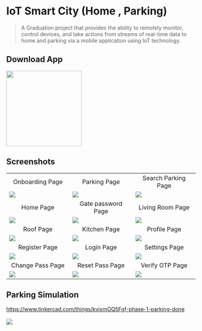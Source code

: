 # IoT Smart City (Home , Parking)

> A Graduation project that provides the ability to remotely monitor, control devices, and take actions from streams of real-time data to home and parking via a mobile application using IoT technology.

## Download App
<a href="https://github.com/abdelrazekAli/IoT-Smart-City/releases/download/v1.0.0/smart_city.apk"><img src="https://playerzon.com/asset/download.png" width="200"></img></a>

## Screenshots
<table width="100%">
  <tr>
    <td width="33.3%" align="center">
      Onboarding Page
    </td>
        <td width="33.3%" align="center">
      Parking Page 
    </td>
    <td width="33.3%" align="center">
      Search Parking Page
    </td>

  </tr>
  <tr>
  <td width="33.3%"><img src="https://user-images.githubusercontent.com/78452508/182647228-d97e16e4-ac8b-4c62-827e-51389670834d.jpg"/></td>
  <td width="33.3%"><img src="https://user-images.githubusercontent.com/78452508/182640697-221bbdd3-838a-4a09-91c1-63ca8c380e38.jpg"/></td>
       <td width="33.3%"><img src="https://user-images.githubusercontent.com/78452508/182642029-29b98ed5-dc7d-40e1-a93b-2e790ec77570.jpg"/></td>
 
  </tr>
   <tr>
    <td width="33.3%" align="center">
       Home Page 
    </td>
        <td width="33.3%" align="center">
     Gate password Page 
    </td>
        <td width="33.3%" align="center">
      Living Room Page
    </td>
  </tr>
   <tr>
  <td width="33.3%"><img src="https://user-images.githubusercontent.com/78452508/182641709-a3c8d277-56cd-4655-9014-418e17e60bd6.jpg"/></td>
  <td width="33.3%"><img src="https://user-images.githubusercontent.com/78452508/182647222-0ea9cc4b-3773-429c-a2d5-041a41324fa3.jpg"/></td>
  <td width="33.3%"><img src="https://user-images.githubusercontent.com/78452508/182647234-1de74e39-cbb6-4a82-9b84-460f558821e6.jpg"/></td>
  </tr>
  <tr>
    <td width="33.3%" align="center">
       Roof Page 
    </td>
        <td width="33.3%" align="center">
     Kitchen Page 
    </td>
        <td width="33.3%" align="center">
      Profile Page
    </td>
  </tr>
  <tr>
  <td width="33.3%"><img src="https://user-images.githubusercontent.com/78452508/182647243-da34d4ed-098d-4e9c-a8f1-99360a095081.jpg"/></td>
  <td width="33.3%"><img src="https://user-images.githubusercontent.com/78452508/182647229-4e40c28b-8822-4406-a412-d9b3fb617a5b.jpg"/></td>
  <td width="33.3%"><img src="https://user-images.githubusercontent.com/78452508/182651636-bcc64552-c4ca-4e51-9108-6e77d84ab1b2.jpg"/></td>
  </tr>
  <tr>
    <td width="33.3%" align="center">
       Register Page 
    </td>
        <td width="33.3%" align="center">
     Login Page 
    </td>
        <td width="33.3%" align="center">
      Settings Page
    </td>
  </tr>
  <tr>
  <td width="33.3%"><img src="https://user-images.githubusercontent.com/78452508/182647261-40716c4b-34a7-4796-b10d-7e369872672d.jpg"/></td>
  <td width="33.3%"><img src="https://user-images.githubusercontent.com/78452508/182647257-42e236eb-3b2e-4e93-99a6-1c44ed94c238.jpg"/></td>
  <td width="33.3%"><img src="https://user-images.githubusercontent.com/78452508/182647256-ee16f4bc-3bfc-4fbc-954d-c073fbea60d2.jpg"/></td>
  </tr>
   <tr>
    <td width="33.3%" align="center">
       Change Pass Page 
    </td>
        <td width="33.3%" align="center">
     Reset Pass Page 
    </td>
        <td width="33.3%" align="center">
      Verify OTP Page
    </td>
  </tr>
  <tr>
  <td width="33.3%"><img src="https://user-images.githubusercontent.com/78452508/182654416-bed0a8f2-17cc-45a6-b001-5d5327b7ea73.jpg"/></td>
  <td width="33.3%"><img src="https://user-images.githubusercontent.com/78452508/182647237-e67398dc-48c4-4808-9d68-2febdeaf24ac.jpg"/></td>
  <td width="33.3%"><img src="https://user-images.githubusercontent.com/78452508/182647253-67d11165-aee4-4670-aeb1-25cd7ddc275a.jpg"/></td>
  </tr>
</table>

## Parking Simulation
https://www.tinkercad.com/things/kvixmOQ5Fgf-phase-1-parking-done
<br />
<br />
![](https://user-images.githubusercontent.com/78452508/159190822-e30cf578-e564-49d7-a2c5-11b9ed6853a0.png)



 

